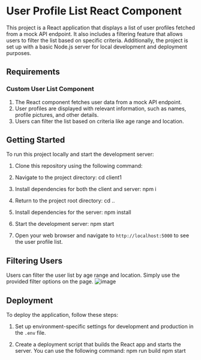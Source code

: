 # User Profile List React Component

This project is a React application that displays a list of user profiles fetched from a mock API endpoint. It also includes a filtering feature that allows users to filter the list based on specific criteria. Additionally, the project is set up with a basic Node.js server for local development and deployment purposes.

## Requirements

### Custom User List Component

1. The React component fetches user data from a mock API endpoint.
2. User profiles are displayed with relevant information, such as names, profile pictures, and other details.
3. Users can filter the list based on criteria like age range and location.

## Getting Started

To run this project locally and start the development server:

1. Clone this repository using the following command:

2. Navigate to the project directory:
  cd client1
3. Install dependencies for both the client and server:
   npm i

5. Return to the project root directory:
 cd ..
6. Install dependencies for the server:
npm install
7. Start the development server:
   npm start
8. Open your web browser and navigate to `http://localhost:5000` to see the user profile list.

## Filtering Users

Users can filter the user list by age range and location. Simply use the provided filter options on the page.
![image](https://github.com/aregularguy/User_API/assets/70151782/d8c43c89-0e4f-45e6-a625-446c97d523db)

## Deployment

To deploy the application, follow these steps:

1. Set up environment-specific settings for development and production in the `.env` file.

2. Create a deployment script that builds the React app and starts the server. You can use the following command:
npm run build
npm start
